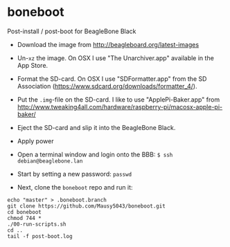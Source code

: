 # boneboot
Post-install / post-boot for BeagleBone Black

- Download the image from http://beagleboard.org/latest-images
- Un-`xz` the image. On OSX I use "The Unarchiver.app" available in the App Store.
- Format the SD-card. On OSX I use "SDFormatter.app" from the SD Association (https://www.sdcard.org/downloads/formatter_4/).
- Put the `.img`-file on the SD-card. I like to use "ApplePi-Baker.app" from http://www.tweaking4all.com/hardware/raspberry-pi/macosx-apple-pi-baker/
- Eject the SD-card and slip it into the BeagleBone Black.
- Apply power

- Open a terminal window and login onto the BBB: `$ ssh debian@beaglebone.lan`
- Start by setting a new password: `passwd`
- Next, clone the `boneboot` repo and run it:
```
echo "master" > .boneboot.branch
git clone https://github.com/Mausy5043/boneboot.git
cd boneboot
chmod 744 *
./00-run-scripts.sh
cd ..
tail -f post-boot.log
```
